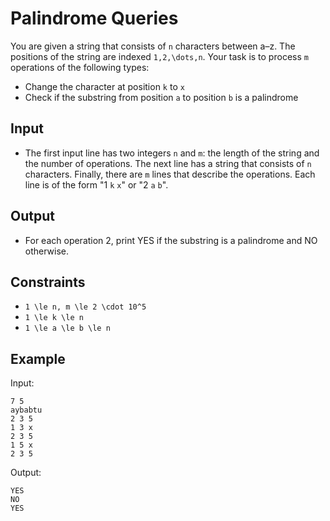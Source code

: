 # Palindrome Queries 

You are given a string that consists of ```n``` characters between a–z. The positions of the string are indexed ```1,2,\dots,n```.
Your task is to process ```m``` operations of the following types:

- Change the character at position ```k``` to ```x```
- Check if the substring from position ```a``` to position ```b``` is a palindrome

## Input
- The first input line has two integers ```n``` and ```m```: the length of the string and the number of operations.
The next line has a string that consists of ```n``` characters.
Finally, there are ```m``` lines that describe the operations. Each line is of the form "1 ```k``` ```x```" or "2 ```a``` ```b```".
## Output
- For each operation 2, print YES if the substring is a palindrome and NO otherwise.
## Constraints

- ```1 \le n, m \le 2 \cdot 10^5```
- ```1 \le k \le n```
- ```1 \le a \le b \le n```

## Example
Input:
```
7 5
aybabtu
2 3 5
1 3 x
2 3 5
1 5 x
2 3 5
```

Output:
```
YES
NO
YES
```
